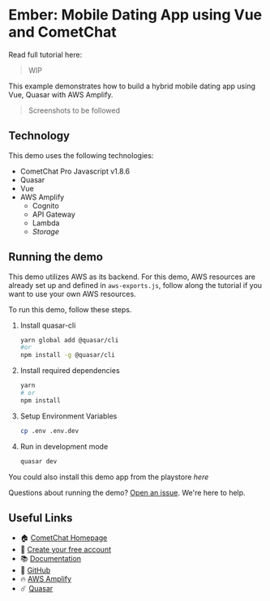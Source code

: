 # Ember: Mobile Dating App using Vue and CometChat

Read full tutorial here:
> WIP

This example demonstrates how to build a hybrid mobile dating app using Vue, Quasar with AWS Amplify.
> Screenshots to be followed

## Technology
This demo uses the following technologies:
* CometChat Pro Javascript v1.8.6
* Quasar
* Vue
* AWS Amplify
  * Cognito
  * API Gateway
  * Lambda
  * _Storage_ 

## Running the demo
This demo utilizes AWS as its backend. For this demo, AWS resources are already set up and defined in `aws-exports.js`, follow along the tutorial if you want to use your own AWS resources.

To run this demo, follow these steps.

1. Install quasar-cli
   ```bash
   yarn global add @quasar/cli
   #or
   npm install -g @quasar/cli
   ```

2. Install required dependencies
   ```bash
   yarn
   # or
   npm install
   ```

3. Setup Environment Variables
   ```bash
   cp .env .env.dev
   ```

4. Run in development mode
   ```bash
   quasar dev
   ```

You could also install this demo app from the playstore _here_


Questions about running the demo? [Open an issue](https://github.com/cometchat-pro-tutorials/vue-tinder-clone/issues). We're here to help.

## Useful Links
- 🏠 [CometChat Homepage](https://cometchat.com/pro?utm_source=github&utm_medium=example-code-readme)
- 🚀 [Create your free account](https://app.cometchat.com?utm_source=github&utm_medium=example-code-readme)
- 📚 [Documentation](https://prodocs.cometchat.com/docs?utm_source=github&utm_medium=example-code-readme)
- 👾 [GitHub](https://github.com/CometChat-Pro)
- 🔥 [AWS Amplify](https://aws-amplify.github.io/docs/)
- ☄️ [Quasar](https://quasar.dev/introduction-to-quasar)
